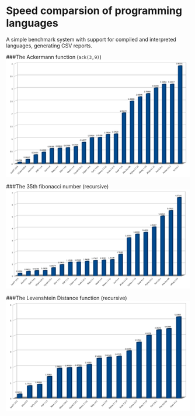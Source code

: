 # Speed comparsion of programming languages

A simple benchmark system with support for compiled and interpreted languages, generating CSV reports.

###The Ackermann function (`ack(3,9)`)
![Ackermann recursive](https://raw.githubusercontent.com/trizen/language-benchmarks/master/Stats/Interpreted/ack-function-3-9.png)

###The 35th fibonacci number (recursive)
![Fibonacci recursive](https://raw.githubusercontent.com/trizen/language-benchmarks/master/Stats/Interpreted/fibonacci-35.png)

###The Levenshtein Distance function (recursive)
![Levenshtein Distance](https://raw.githubusercontent.com/trizen/language-benchmarks/master/Stats/Interpreted/lev-distance.png)
